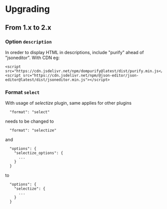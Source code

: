 # Upgrading

## From 1.x to 2.x

### Option `description`

In oreder to display HTML in descriptions, include "purify" ahead of "jsoneditor". With CDN eg:

```
<script src="https://cdn.jsdelivr.net/npm/dompurify@latest/dist/purify.min.js</script>
<script src="https://cdn.jsdelivr.net/npm/@json-editor/json-editor@latest/dist/jsoneditor.min.js"></script>
```

### Format `select`

With usage of *selectize*  plugin, same applies for other plugins

```
  "format": "select"
```

needs to be changed to 

```
  "format": "selectize"
```

and

```
  "options": {
    "selectize_options": {
      ...
    } 
  }
```

to

```
  "options": {
    "selectize": {
      ...
    } 
  }
```
